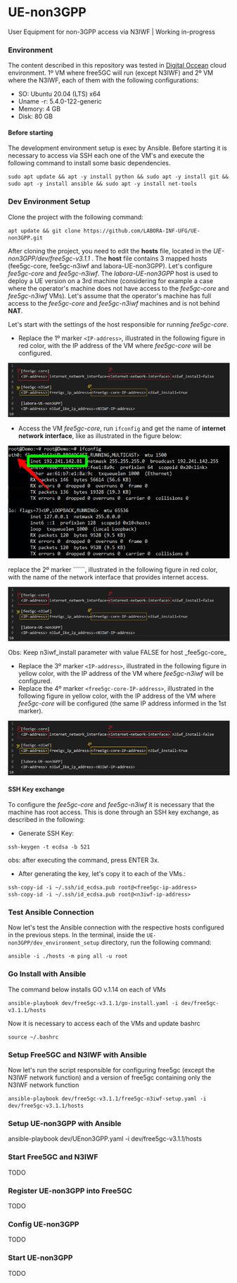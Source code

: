 # UE-non3GPP
User Equipment for non-3GPP access via N3IWF | Working in-progress

### Environment
The content described in this repository was tested in [Digital Occean](https://www.digitalocean.com/) cloud environment. 1º VM where free5GC will run (except N3IWF) and 2º VM where the N3IWF, each of them with the following configurations:
* SO: Ubuntu 20.04 (LTS) x64
* Uname -r: 5.4.0-122-generic
* Memory: 4 GB
* Disk: 80 GB

#### Before starting
The development environment setup is exec by Ansible. Before starting it is necessary to access via SSH each one of the VM's and execute the following command to install some basic dependencies.
```
sudo apt update && apt -y install python && sudo apt -y install git && sudo apt -y install ansible && sudo apt -y install net-tools
```

### Dev Environment Setup
Clone the project with the following command:
```
apt update && git clone https://github.com/LABORA-INF-UFG/UE-non3GPP.git 
```

After cloning the project, you need to edit the **hosts** file, located in the _UE-non3GPP/dev/free5gc-v3.1.1_ . The __host__ file contains 3 mapped hosts (fee5gc-core, fee5gc-n3iwf and labora-UE-non3GPP). Let's configure _fee5gc-core_ and _fee5gc-n3iwf_. The _labora-UE-non3GPP_ host is used to deploy a UE version on a 3rd machine (considering for example a case where the operator's machine does not have access to the _fee5gc-core_ and _fee5gc-n3iwf_ VMs).
Let's assume that the operator's machine has full access to the _fee5gc-core_ and _fee5gc-n3iwf_ machines and is not behind **NAT**.

Let's start with the settings of the host responsible for running _fee5gc-core_.
* Replace the 1º marker ```<IP-address>```, illustrated in the following figure in red color, with the IP address of the VM where _fee5gc-core_ will be configured.
<p align="center">
    <img src="../images/ip_free5gc_hosts.png"/> 
</p>

* Access the VM _fee5gc-core_, run ```ifconfig``` and get the name of **internet network interface**, like as illustrated in the figure below:
<p align="center">
    <img src="../images/if_config.png"/> 
</p>
replace the 2º marker ```<internet-network-interface>```, illustrated in the following figure in red color, with the name of the network interface that provides internet access.
<p align="center">
    <img src="../images/ip_free5gc_hosts.png"/> 
</p>
Obs: Keep n3iwf_install parameter with value FALSE for host _fee5gc-core_

* Replace the 3º marker ```<IP-address>```, illustrated in the following figure in yellow color, with the IP address of the VM where _fee5gc-n3iwf_ will be configured.
* Replace the 4º marker ```<free5gc-core-IP-address>```, illustrated in the following figure in yellow color, with the IP address of the VM where _fee5gc-core_ will be configured (the same IP address informed in the 1st marker).
<p align="center">
    <img src="../images/ip_free5gc_hosts.png"/> 
</p>

#### SSH Key exchange
To configure the _fee5gc-core_ and _fee5gc-n3iwf_ it is necessary that the machine has root access. This is done through an SSH key exchange, as described in the following:
* Generate SSH Key:
```
ssh-keygen -t ecdsa -b 521
```
obs: after executing the command, press ENTER 3x.

* After generating the key, let's copy it to each of the VMs.:
```
ssh-copy-id -i ~/.ssh/id_ecdsa.pub root@<free5gc-ip-address>
ssh-copy-id -i ~/.ssh/id_ecdsa.pub root@<n3iwf-ip-address>
```

### Test Ansible Connection
Now let's test the Ansible connection with the respective hosts configured in the previous steps. In the terminal, inside the ```UE-non3GPP/dev_environment_setup``` directory, run the following command:
```
ansible -i ./hosts -m ping all -u root
```

### Go Install with Ansible
The command below installs GO v.1.14 on each of VMs
```
ansible-playbook dev/free5gc-v3.1.1/go-install.yaml -i dev/free5gc-v3.1.1/hosts
```
Now it is necessary to access each of the VMs and update bashrc
```
source ~/.bashrc
```

### Setup Free5GC and N3IWF with Ansible
Now let's run the script responsible for configuring free5gc (except the N3IWF network function) and a version of free5gc containing only the N3IWF network function
```
ansible-playbook dev/free5gc-v3.1.1/free5gc-n3iwf-setup.yaml -i dev/free5gc-v3.1.1/hosts
```

### Setup UE-non3GPP with Ansible
ansible-playbook dev/UEnon3GPP.yaml -i dev/free5gc-v3.1.1/hosts

### Start Free5GC and N3IWF
TODO

### Register UE-non3GPP into Free5GC
TODO

### Config UE-non3GPP
TODO

### Start UE-non3GPP
TODO
